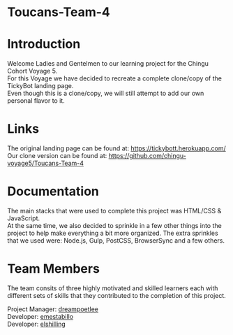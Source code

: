 # Toucans-Team-4

# Introduction
Welcome Ladies and Gentelmen to our learning project for the Chingu Cohort Voyage 5.<br/>
For this Voyage we have decided to recreate a complete clone/copy of the TickyBot landing page.<br/>
Even though this is a clone/copy, we will still attempt to add our own personal flavor to it.

# Links
The original landing page can be found at: https://tickybott.herokuapp.com/<br/>
Our clone version can be found at: https://github.com/chingu-voyage5/Toucans-Team-4

# Documentation
The main stacks that were used to complete this project was HTML/CSS & JavaScript. <br/>
At the same time, we also decided to sprinkle in a few other things into the project to help make everything a bit more organized. The extra sprinkles that we used were: Node.js, Gulp, PostCSS, BrowserSync and a few others.

# Team Members
The team consits of three highly motivated and skilled learners each with different sets of skills that they contributed to the completion of this project. 

Project Manager: [dreampoetlee](https://github.com/dreampoetlee)<br/>
Developer: [emestabillo](https://github.com/emestabillo)<br/>
Developer: [elshilling](https://github.com/elschilling)
